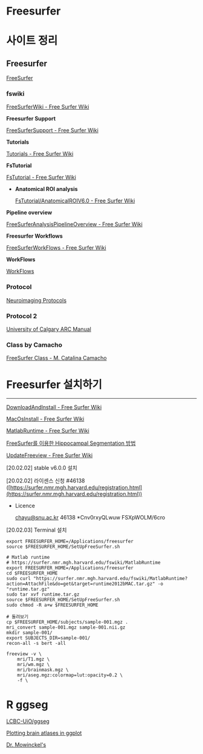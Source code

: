# Freesurfer

# 사이트 정리

## Freesurfer

[FreeSurfer](https://surfer.nmr.mgh.harvard.edu/)

### **fswiki**

[FreeSurferWiki - Free Surfer Wiki](https://surfer.nmr.mgh.harvard.edu/fswiki)

**Freesurfer Support**

[FreeSurferSupport - Free Surfer Wiki](https://surfer.nmr.mgh.harvard.edu/fswiki/FreeSurferSupport)

**Tutorials**

[Tutorials - Free Surfer Wiki](https://surfer.nmr.mgh.harvard.edu/fswiki/Tutorials)

**FsTutorial**

[FsTutorial - Free Surfer Wiki](https://surfer.nmr.mgh.harvard.edu/fswiki/FsTutorial)

- **Anatomical ROI analysis**

    [FsTutorial/AnatomicalROIV6.0 - Free Surfer Wiki](https://surfer.nmr.mgh.harvard.edu/fswiki/FsTutorial/AnatomicalROIV6.0)

**Pipeline overview**

[FreeSurferAnalysisPipelineOverview - Free Surfer Wiki](https://surfer.nmr.mgh.harvard.edu/fswiki/FreeSurferAnalysisPipelineOverview)

**Freesurfer Workflows**

[FreeSurferWorkFlows - Free Surfer Wiki](https://surfer.nmr.mgh.harvard.edu/fswiki/FreeSurferWorkFlows)

**WorkFlows**

[WorkFlows](https://surfer.nmr.mgh.harvard.edu/fswiki/WorkFlows)

### Protocol

[Neuroimaging Protocols](https://bookdown.org/u0243256/brainiac/)

### Protocol 2

[University of Calgary ARC Manual](https://bookdown.org/u0243256/arc/)

### Class by Camacho

[FreeSurfer Class - M. Catalina Camacho](https://www.catcamacho.net/freesurfer-class)

# Freesurfer 설치하기

---

[DownloadAndInstall - Free Surfer Wiki](https://surfer.nmr.mgh.harvard.edu/fswiki/DownloadAndInstall)

[MacOsInstall - Free Surfer Wiki](https://surfer.nmr.mgh.harvard.edu/fswiki/MacOsInstall)

[MatlabRuntime - Free Surfer Wiki](https://surfer.nmr.mgh.harvard.edu/fswiki/MatlabRuntime)

[FreeSurfer를 이용한 Hippocampal Segmentation 방법](https://donghwa-kim.github.io/hippocampal-segmentation.html)

[UpdateFreeview - Free Surfer Wiki](https://surfer.nmr.mgh.harvard.edu/fswiki/UpdateFreeview)

[20.02.02] stable v6.0.0 설치

[20.02.02] 라이센스 신청 #46138 ([https://surfer.nmr.mgh.harvard.edu/registration.html](https://surfer.nmr.mgh.harvard.edu/registration.html))

- Licence

    [chayu@snu.ac.kr](mailto:chayu@snu.ac.kr)
    46138
     *Cnv0rxyQLwuw
     FSXpWOLM/6cro

[20.02.03] Terminal 설치

    export FREESURFER_HOME=/Applications/freesurfer
    source $FREESURFER_HOME/SetUpFreeSurfer.sh

    # Matlab runtime
    # https://surfer.nmr.mgh.harvard.edu/fswiki/MatlabRuntime
    export FREESURFER_HOME=/Applications/freesurfer
    cd $FREESURFER_HOME
    sudo curl "https://surfer.nmr.mgh.harvard.edu/fswiki/MatlabRuntime?action=AttachFile&do=get&target=runtime2012bMAC.tar.gz" -o "runtime.tar.gz"
    sudo tar xvf runtime.tar.gz
    source $FREESURFER_HOME/SetUpFreeSurfer.sh
    sudo chmod -R a+w $FREESURFER_HOME

    # 돌려보기
    cp $FREESURFER_HOME/subjects/sample-001.mgz .
    mri_convert sample-001.mgz sample-001.nii.gz
    mkdir sample-001/
    export SUBJECTS_DIR=sample-001/
    recon-all -s bert -all

    freeview -v \
        mri/T1.mgz \
        mri/wm.mgz \
        mri/brainmask.mgz \
        mri/aseg.mgz:colormap=lut:opacity=0.2 \
        -f \

# R ggseg

[LCBC-UiO/ggseg](https://github.com/LCBC-UiO/ggseg)

[Plotting brain atlases in ggplot](https://lcbc-uio.github.io/ggseg/articles/ggseg.html)

[Dr. Mowinckel's](https://drmowinckels.io/blog/introducing-the-ggseg-r-package-for-brain-segmentations/)